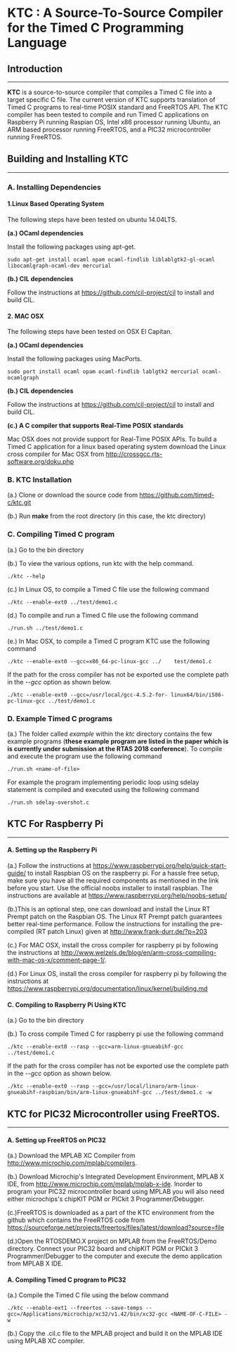 # KTC : A Source-To-Source Compiler for the Timed C Programming Language 

## Introduction
***

**KTC** is a source-to-source compiler that compiles a Timed C file into a target specific C file. The current version of KTC supports translation of Timed C programs to real-time POSIX standard and FreeRTOS API. The KTC compiler has been tested to compile and run Timed C applications on Raspberry Pi running Raspian OS, Intel x86 processor running Ubuntu, an ARM based processor running FreeRTOS, and a PIC32 microcontroller running FreeRTOS.

## Building and Installing KTC
***
### A. Installing Dependencies
#### 1.Linux Based Operating System
The following steps have been tested on ubuntu 14.04LTS.

**(a.) OCaml dependencies**

Install the following packages using apt-get. 

	sudo apt-get install ocaml opam ocaml-findlib liblablgtk2-gl-ocaml libocamlgraph-ocaml-dev mercurial
	
**(b.) CIL dependencies**

Follow the instructions at <https://github.com/cil-project/cil> to install and build CIL.

#### 2. MAC OSX 

The following steps have been tested on OSX El Capitan. 

**(a.) OCaml dependencies**

Install the following packages using MacPorts. 

	sudo port install ocaml opam ocaml-findlib lablgtk2 mercurial ocaml-ocamlgraph
**(b.) CIL dependencies**

Follow the instructions at <https://github.com/cil-project/cil> to install and build CIL.

**(c.) A C compiler that supports Real-Time POSIX standards** 

Mac OSX does not provide support for Real-Time POSIX APIs. To build a Timed C application for a linux based operating system download the Linux cross compiler for Mac OSX from <http://crossgcc.rts-software.org/doku.php> 


### B. KTC Installation

(a.) Clone or download the source code from <https://github.com/timed-c/ktc.git>

(b.) Run **make** from the root directory (in this case, the ktc directory)

### C. Compiling Timed C program

(a.) Go to the bin directory 

(b.) To view the various options, run ktc with the help command.

	./ktc --help
(c.) In Linux OS, to compile a Timed C file use the following command
	
	./ktc --enable-ext0 ../test/demo1.c
(d.) To compile and run a Timed C file use the following command
	
	./run.sh ../test/demo1.c
(e.) In Mac OSX, to compile a Timed C program KTC use the following command

	./ktc --enable-ext0 --gcc=x86_64-pc-linux-gcc ../	 test/demo1.c
If the path for the cross compiler has not be exported use the complete path in the *--gcc* option as shown below. 

	./ktc --enable-ext0 --gcc=/usr/local/gcc-4.5.2-for-	linux64/bin/i586-pc-linux-gcc ../test/demo1.c

### D. Example Timed C programs 

(a.) The folder called *example* within the *ktc* directory contains the few example programs (**these example program are listed in the paper which is is currently under submission at the RTAS 2018 conference**). To compile and execute the program use the following command 

    ./run.sh <name-of-file>

For example the program implementing periodic loop using sdelay statement is compiled and executed using the following command 

    ./run.sh sdelay-overshot.c
	
## KTC For Raspberry Pi
	
***
#### A. Setting up the Raspberry Pi

(a.) Follow the instructions at <https://www.raspberrypi.org/help/quick-start-guide/> to install Raspbian OS on the raspberry pi. For a hassle free setup, make sure you have all the required components as mentioned in the link before you start. Use the official noobs installer to install raspbian. The instructions are available at <https://www.raspberrypi.org/help/noobs-setup/>

(b.)This is an optional step, one can download and install the Linux RT Prempt patch on the Raspbian OS. The Linux RT Prempt patch guarantees better real-time performance. Follow the instructions for installing the pre-compiled (RT patch Linux) given at <http://www.frank-durr.de/?p=203>

(c.) For MAC OSX, install the cross compiler for raspberry pi by following the instructions at <http://www.welzels.de/blog/en/arm-cross-compiling-with-mac-os-x/comment-page-1/>. 

(d.) For Linux OS, install the cross compiler for raspberry pi by following the instructions at <https://www.raspberrypi.org/documentation/linux/kernel/building.md> 

#### C. Compiling to Raspberry Pi Using KTC 

(a.) Go to the bin directory 

(b.) To cross compile Timed C for raspberry pi use the following command

	./ktc --enable-ext0 --rasp --gcc=arm-linux-gnueabihf-gcc ../test/demo1.c
	
If the path for the cross compiler has not be exported use the complete path in the *--gcc* option as shown below. 

	./ktc --enable-ext0 --rasp --gcc=/usr/local/linaro/arm-linux-gnueabihf-raspbian/bin/arm-linux-gnueabihf-gcc ../test/demo1.c -w
	

## KTC for PIC32 Microcontroller using FreeRTOS.
***

#### A. Setting up FreeRTOS on PIC32 

(a.) Download the MPLAB XC Compiler from <http://www.microchip.com/mplab/compilers>. 

(b.) Download Microchip's Integrated Development Environment, MPLAB X IDE, from <http://www.microchip.com/mplab/mplab-x-ide>. Inorder to program your PIC32 microcontroller board using MPLAB you will also need either microchips's chipKIT PGM or PICkit 3 Programmer/Debugger.

(c.)FreeRTOS is downloaded as a part of the KTC environment from the github which contains the FreeRTOS code from <https://sourceforge.net/projects/freertos/files/latest/download?source=file>

(d.)Open the RTOSDEMO.X project on MPLAB from the FreeRTOS/Demo directory. Connect your PIC32 board and chipKIT PGM or PICkit 3 Programmer/Debugger to the computer and execute the demo application from MPLAB X IDE.

#### A. Compiling Timed C program to PIC32

(a.) Compile the Timed C file using the below command 

	./ktc --enable-ext1 --freertos --save-temps --gcc=/Applications/microchip/xc32/v1.42/bin/xc32-gcc <NAME-OF-C-FILE> -w 
(b.) Copy the .cil.c file to the MPLAB project and build it on the MPLAB IDE using MPLAB XC compiler.

	


	
	








	


